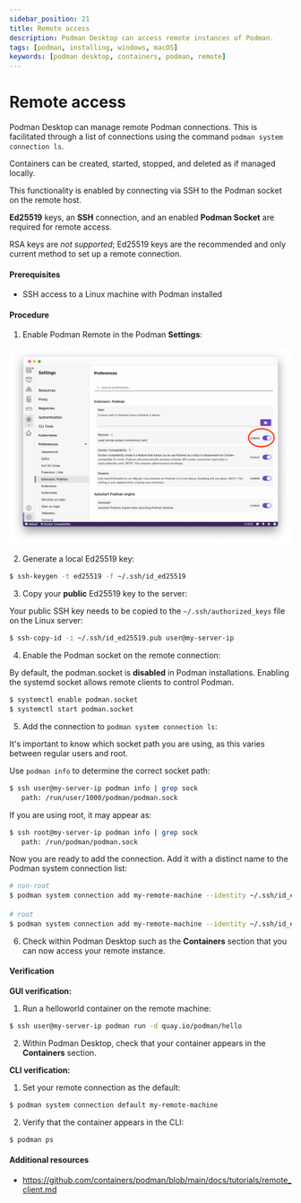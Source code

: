 ```yaml
---
sidebar_position: 21
title: Remote access
description: Podman Desktop can access remote instances of Podman.
tags: [podman, installing, windows, macOS]
keywords: [podman desktop, containers, podman, remote]
---
```


# Remote access

Podman Desktop can manage remote Podman connections. This is facilitated through a list of connections using the command `podman system connection ls`.

Containers can be created, started, stopped, and deleted as if managed locally.

This functionality is enabled by connecting via SSH to the Podman socket on the remote host.

**Ed25519** keys, an **SSH** connection, and an enabled **Podman Socket** are required for remote access.

RSA keys are _not supported_; Ed25519 keys are the recommended and only current method to set up a remote connection.

#### Prerequisites

- SSH access to a Linux machine with Podman installed

#### Procedure

1. Enable Podman Remote in the Podman **Settings**:

![Enable the remote setting](img/remote.png)

2. Generate a local Ed25519 key:

```sh
$ ssh-keygen -t ed25519 -f ~/.ssh/id_ed25519
```

3. Copy your **public** Ed25519 key to the server:

Your public SSH key needs to be copied to the `~/.ssh/authorized_keys` file on the Linux server:

```sh
$ ssh-copy-id -i ~/.ssh/id_ed25519.pub user@my-server-ip
```

4. Enable the Podman socket on the remote connection:

By default, the podman.socket is **disabled** in Podman installations. Enabling the systemd socket allows remote clients to control Podman.

```sh
$ systemctl enable podman.socket
$ systemctl start podman.socket
```

5. Add the connection to `podman system connection ls`:

It's important to know which socket path you are using, as this varies between regular users and root.

Use `podman info` to determine the correct socket path:

```sh
$ ssh user@my-server-ip podman info | grep sock
   path: /run/user/1000/podman/podman.sock
```

If you are using root, it may appear as:

```sh
$ ssh root@my-server-ip podman info | grep sock
   path: /run/podman/podman.sock
```

Now you are ready to add the connection. Add it with a distinct name to the Podman system connection list:

```sh
# non-root
$ podman system connection add my-remote-machine --identity ~/.ssh/id_ed25519 ssh://myuser@my-server-ip/run/user/1000/podman/podman.sock

# root
$ podman system connection add my-remote-machine --identity ~/.ssh/id_ed25519 ssh://root@my-server-ip/run/podman/podman.sock
```

6. Check within Podman Desktop such as the **Containers** section that you can now access your remote instance.

#### Verification

**GUI verification:**

1. Run a helloworld container on the remote machine:

```sh
$ ssh user@my-server-ip podman run -d quay.io/podman/hello
```

2. Within Podman Desktop, check that your container appears in the **Containers** section.

**CLI verification:**

1. Set your remote connection as the default:

```sh
$ podman system connection default my-remote-machine
```

2. Verify that the container appears in the CLI:

```sh
$ podman ps
```

#### Additional resources

- https://github.com/containers/podman/blob/main/docs/tutorials/remote_client.md
